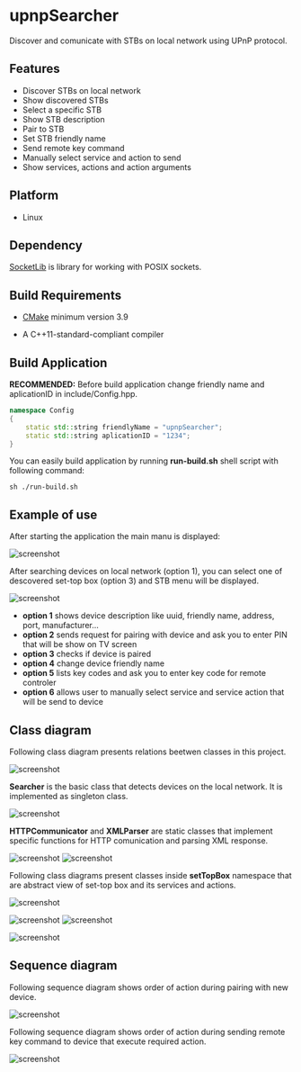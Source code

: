 # upnpSearcher
Discover and comunicate with STBs on local network using UPnP protocol.

## Features

*   Discover STBs on local network
*   Show discovered STBs
*   Select a specific STB
*   Show STB description
*   Pair to STB
*   Set STB friendly name
*   Send remote key command
*   Manually select service and action to send
*   Show services, actions and action arguments

## Platform

* Linux

## Dependency

[SocketLib](https://github.com/trajko-code/socketLib) is library for working with POSIX sockets.

## Build Requirements

*  [CMake](https://cmake.org/) minimum version 3.9

*  A C++11-standard-compliant compiler

## Build Application

**RECOMMENDED:** Before build application change friendly name and aplicationID in include/Config.hpp.

```cpp
namespace Config
{ 
    static std::string friendlyName = "upnpSearcher";
    static std::string aplicationID = "1234";
}
```

You can easily build application by running **run-build.sh** shell script with following command:
```shell
sh ./run-build.sh
```

## Example of use

After starting the application the main manu is displayed: 

![screenshot](screenshots/Menu/mainMenu.png)

After searching devices on local network (option 1), you can select one of descovered set-top box
(option 3) and STB menu will be displayed.

![screenshot](screenshots/Menu/STBMenu.png)


* **option 1** shows device description like uuid, friendly name, address, port, manufacturer...
* **option 2** sends request for pairing with device and ask you to enter PIN that will be show on TV screen
* **option 3** checks if device is paired
* **option 4** change device friendly name 
* **option 5** lists key codes and ask you to enter key code for remote controler
* **option 6** allows user to manually select service and service action that will be send to device 

## Class diagram

Following class diagram presents relations beetwen classes in this project.

![screenshot](screenshots/Diagrams/ClassDiagram/ClassDiagramRelations.png)

**Searcher** is the basic class that detects devices on the local network. It is implemented as singleton class.

![screenshot](screenshots/Diagrams/ClassDiagram/SearcherClass.png)

**HTTPCommunicator** and **XMLParser** are static classes that implement specific functions for HTTP comunication and parsing XML response.

![screenshot](screenshots/Diagrams/ClassDiagram/HTTPCommunicatorClass.png)      ![screenshot](screenshots/Diagrams/ClassDiagram/XMLParserClass.png)

Following class diagrams present classes inside **setTopBox** namespace that are abstract view of set-top box and its services and actions.

![screenshot](screenshots/Diagrams/ClassDiagram/STBClass.png)

![screenshot](screenshots/Diagrams/ClassDiagram/ServiceStruct.png)       ![screenshot](screenshots/Diagrams/ClassDiagram/ActionStruct.png)

![screenshot](screenshots/Diagrams/ClassDiagram/ArgumentStruct.png)

## Sequence diagram

Following sequence diagram shows order of action during pairing with new device.

![screenshot](screenshots/Diagrams/SequenceDiagram/SDPairToNewDevice.png)

Following sequence diagram shows order of action during sending remote key command to device that execute required action.

![screenshot](screenshots/Diagrams/SequenceDiagram/SDSendRemoteKeyCommand.png)

